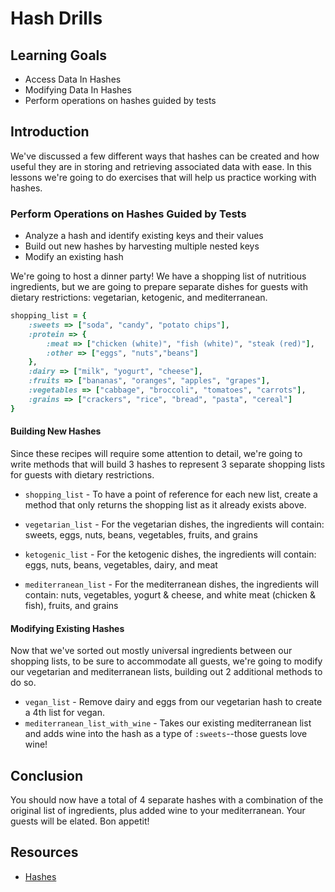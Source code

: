 # Hash Drills

## Learning Goals

- Access Data In Hashes
- Modifying Data In Hashes
- Perform operations on hashes guided by tests

## Introduction

We've discussed a few different ways that hashes can be created and
how useful they are in storing and retrieving associated data with ease.
In this lessons we're going to do exercises that will help us practice
working with hashes.

### Perform Operations on Hashes Guided by Tests

- Analyze a hash and identify existing keys and their values
- Build out new hashes by harvesting multiple nested keys
- Modify an existing hash

We're going to host a dinner party! We have a shopping list of nutritious
ingredients, but we are going to prepare separate dishes for guests with dietary
restrictions: vegetarian, ketogenic, and mediterranean.

```ruby
shopping_list = {
    :sweets => ["soda", "candy", "potato chips"],
    :protein => {
        :meat => ["chicken (white)", "fish (white)", "steak (red)"],
        :other => ["eggs", "nuts","beans"]
    },
    :dairy => ["milk", "yogurt", "cheese"],
    :fruits => ["bananas", "oranges", "apples", "grapes"],
    :vegetables => ["cabbage", "broccoli", "tomatoes", "carrots"],
    :grains => ["crackers", "rice", "bread", "pasta", "cereal"]
}
```

#### Building New Hashes

Since these recipes will require some attention to detail, we're going to write
methods that will build 3 hashes to represent 3 separate shopping lists for
guests with dietary restrictions.

- `shopping_list` - To have a point of reference for each new list, create a
  method that only returns the shopping list as it already exists above.

- `vegetarian_list` - For the vegetarian dishes, the ingredients will contain:
  sweets, eggs, nuts, beans, vegetables, fruits, and grains

- `ketogenic_list` - For the ketogenic dishes, the ingredients will contain:
  eggs, nuts, beans, vegetables, dairy, and meat

- `mediterranean_list` - For the mediterranean dishes, the ingredients will
  contain: nuts, vegetables, yogurt & cheese, and white meat (chicken & fish),
  fruits, and grains

#### Modifying Existing Hashes

Now that we've sorted out mostly universal ingredients between our shopping
lists, to be sure to accommodate all guests, we're going to modify our
vegetarian and mediterranean lists, building out 2 additional methods
to do so.

- `vegan_list` - Remove dairy and eggs from our vegetarian hash to create a 4th
  list for vegan.
- `mediterranean_list_with_wine` - Takes our existing mediterranean list and
  adds wine into the hash as a type of `:sweets`--those guests love wine!

## Conclusion

You should now have a total of 4 separate hashes with a combination of the
original list of ingredients, plus added wine to your mediterranean. Your guests
will be elated. Bon appetit!

## Resources

- [Hashes]

[hashes]: https://ruby-doc.org/core-2.5.1/Hash.html
